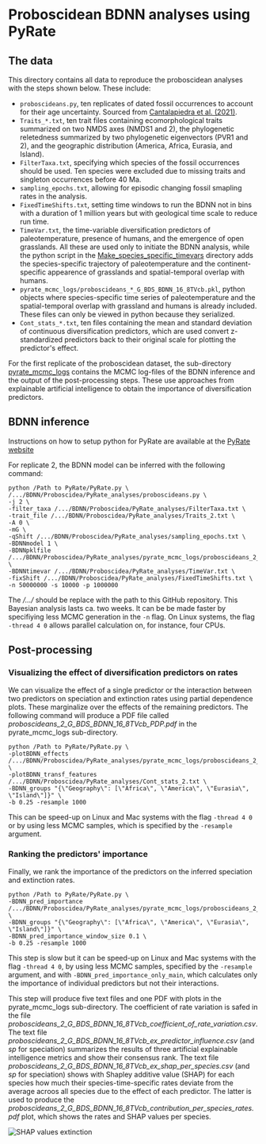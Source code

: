 # Proboscidean BDNN analyses using PyRate

## The data

This directory contains all data to reproduce the proboscidean analyses with the steps shown below. These include:
* `proboscideans.py`, ten replicates of dated fossil occurrences to account for their age uncertainty. Sourced from [Cantalapiedra et al. (2021)](https://www.nature.com/articles/s41559-021-01498-w).
* `Traits_*.txt`, ten trait files containing ecomorphological traits summarized on two NMDS axes (NMDS1 and 2), the phylogenetic reletedness summarized by two phylogenetic eigenvectors (PVR1 and 2), and the geographic distribution (America, Africa, Eurasia, and Island).
* `FilterTaxa.txt`, specifying which species of the fossil occurrences should be used. Ten species were excluded due to missing traits and singleton occurrences before 40 Ma.
* `sampling_epochs.txt`, allowing for episodic changing fossil smapling rates in the analysis.
* `FixedTimeShifts.txt`, setting time windows to run the BDNN not in bins with a duration of 1 million years but with geological time scale to reduce run time.
* `TimeVar.txt`, the time-variable diversification predictors of paleotemperature, presence of humans, and the emergence of open grasslands. All these are used only to initiate the BDNN analysis, while the python script in the [Make_species_specific_timevars](https://github.com/thauffe/BDNN/tree/main/Proboscidea/Make_species_specific_timevars) directory adds the species-specific trajectory of paleotemperature and the continent-specific appearence of grasslands and spatial-temporal overlap with humans.
* `pyrate_mcmc_logs/proboscideans_*_G_BDS_BDNN_16_8TVcb.pkl`, python objects where species-specific time series of paleotemperature and the spatial-temporal overlap with grassland and humans is already included. These files can only be viewed in python because they serialized.
* `Cont_stats_*.txt`, ten files containing the mean and standard deviation of continuous diversification predictors, which are used convert z-standardized predictors back to their original scale for plotting the predictor's effect.


For the first replicate of the proboscidean dataset, the sub-directory [pyrate_mcmc_logs](https://github.com/thauffe/BDNN/tree/main/Proboscidea/PyRate_analyses/pyrate_mcmc_logs) contains the MCMC log-files of the BDNN inference and the output of the post-processing steps. These use approaches from explainable artificial intelligence to obtain the importance of diversification predictors.


## BDNN inference

Instructions on how to setup python for PyRate are available at the [PyRate website](https://github.com/dsilvestro/PyRate/blob/master/tutorials/pyrate_tutorial_0.md)


For replicate 2, the BDNN model can be inferred with the following command:
```
python /Path to PyRate/PyRate.py \
/.../BDNN/Proboscidea/PyRate_analyses/proboscideans.py \
-j 2 \
-filter_taxa /.../BDNN/Proboscidea/PyRate_analyses/FilterTaxa.txt \
-trait_file /.../BDNN/Proboscidea/PyRate_analyses/Traits_2.txt \
-A 0 \
-mG \
-qShift /.../BDNN/Proboscidea/PyRate_analyses/sampling_epochs.txt \
-BDNNmodel 1 \
-BDNNpklfile /.../BDNN/Proboscidea/PyRate_analyses/pyrate_mcmc_logs/proboscideans_2_G_BDS_BDNN_16_8TVcb.pkl \
-BDNNtimevar /.../BDNN/Proboscidea/PyRate_analyses/TimeVar.txt \
-fixShift /.../BDNN/Proboscidea/PyRate_analyses/FixedTimeShifts.txt \
-n 50000000 -s 10000 -p 1000000
```

The */.../* should be replace with the path to this GitHub repository. This Bayesian analysis lasts ca. two weeks. It can be be made faster by specifiying less MCMC generation in the `-n` flag. On Linux systems, the flag `-thread 4 0` allows parallel calculation on, for instance, four CPUs.


## Post-processing

### Visualizing the effect of diversification predictors on rates

We can visualize the effect of a single predictor or the interaction between two predictors on speciation and extinction rates using partial dependence plots. These marginalize over the effects of the remaining predictors. The following command will produce a PDF file called *proboscideans_2_G_BDS_BDNN_16_8TVcb_PDP.pdf* in the pyrate_mcmc_logs sub-directory.
```
python /Path to PyRate/PyRate.py \
-plotBDNN_effects /.../BDNN/Proboscidea/PyRate_analyses/pyrate_mcmc_logs/proboscideans_2_G_BDS_BDNN_16_8TVcb_mcmc.log \
-plotBDNN_transf_features /.../BDNN/Proboscidea/PyRate_analyses/Cont_stats_2.txt \
-BDNN_groups "{\"Geography\": [\"Africa\", \"America\", \"Eurasia\", \"Island\"]}" \
-b 0.25 -resample 1000
```

This can be speed-up on Linux and Mac systems with the flag `-thread 4 0` or by using less MCMC samples, which is specified by the `-resample` argument.

### Ranking the predictors' importance

Finally, we rank the importance of the predictors on the inferred speciation and extinction rates.

```
python /Path to PyRate/PyRate.py \
-BDNN_pred_importance /.../BDNN/Proboscidea/PyRate_analyses/pyrate_mcmc_logs/proboscideans_2_G_BDS_BDNN_16_8TVcb_mcmc.log \
-BDNN_groups "{\"Geography\": [\"Africa\", \"America\", \"Eurasia\", \"Island\"]}" \
-BDNN_pred_importance_window_size 0.1 \
-b 0.25 -resample 1000
```

This step is slow but it can be speed-up on Linux and Mac systems with the flag `-thread 4 0`, by using less MCMC samples, specified by the `-resample` argument, and with `-BDNN_pred_importance_only_main`, which calculates only the importance of individual predictors but not their interactions.

This step will produce five text files and one PDF with plots in the pyrate_mcmc_logs sub-directory. The coefficient of rate variation is safed in the file *proboscideans_2_G_BDS_BDNN_16_8TVcb_coefficient_of_rate_variation.csv*. The text file *proboscideans_2_G_BDS_BDNN_16_8TVcb_ex_predictor_influence.csv* (and *sp* for speciation) summarizes the results of three artificial explainable intelligence metrics and show their consensus rank. The text file *proboscideans_2_G_BDS_BDNN_16_8TVcb_ex_shap_per_species.csv* (and *sp* for speciation) shows with Shapley additive value (SHAP) for each species how much their species-time-specific rates deviate from the average acroos all species due to the effect of each predictor. The latter is used to produce the *proboscideans_2_G_BDS_BDNN_16_8TVcb_contribution_per_species_rates.pdf* plot, which shows the rates and SHAP values per species.

![SHAP values extinction](https://github.com/thauffe/BDNN/tree/main/Proboscidea/Plots/Contribution_extinction.png)


